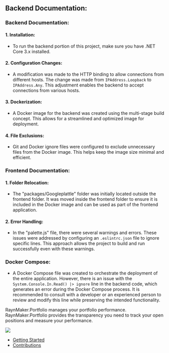 ## Backend Documentation:

### Backend Documentation:

#### 1. Installation:
- To run the backend portion of this project, make sure you have .NET Core 3.x installed.

#### 2. Configuration Changes:
- A modification was made to the HTTP binding to allow connections from different hosts. The change was made from `IPAddress.Loopback` to `IPAddress.Any`. This adjustment enables the backend to accept connections from various hosts.

#### 3. Dockerization:
- A Docker image for the backend was created using the multi-stage build concept. This allows for a streamlined and optimized image for deployment.

#### 4. File Exclusions:
- Git and Docker ignore files were configured to exclude unnecessary files from the Docker image. This helps keep the image size minimal and efficient.

### Frontend Documentation:

#### 1. Folder Relocation:
- The "packages/Googleplattle" folder was initially located outside the frontend folder. It was moved inside the frontend folder to ensure it is included in the Docker image and can be used as part of the frontend application.

#### 2. Error Handling:
- In the "palette.js" file, there were several warnings and errors. These issues were addressed by configuring an `.eslintrc.json` file to ignore specific lines. This approach allows the project to build and run successfully even with these warnings.

### Docker Compose:
- A Docker Compose file was created to orchestrate the deployment of the entire application. However, there is an issue with the `System.Console.In.Read() |> ignore` line in the backend code, which generates an error during the Docker Compose process. It is recommended to consult with a developer or an experienced person to review and modify this line while preserving the intended functionality.






RaynMaker.Portfolio manages your portfolio performance. 
RaynMaker.Portfolio provides the transparency you need to track your open positions and 
measure your performance.

![](docs/GettingStarted/Overview.png)

- [Getting Started](docs/GettingStarted/ReadMe.md)
- [Contributions](docs/Development.md)

